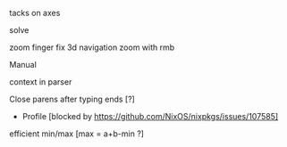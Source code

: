tacks on axes

solve

zoom finger
fix 3d navigation
    zoom with rmb

Manual

context in parser

Close parens after typing ends [?]

 * Profile [blocked by https://github.com/NixOS/nixpkgs/issues/107585]

efficient min/max [max = a+b-min ?]
